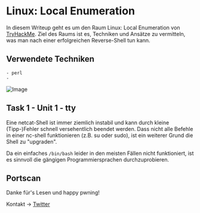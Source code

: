 # Linux: Local Enumeration

In diesem Writeup geht es um den Raum Linux: Local Enumeration von [TryHackMe](https://tryhackme.com/room/lle).
Ziel des Raums ist es, Techniken und Ansätze zu vermitteln, was man nach einer erfolgreichen Reverse-Shell tun kann.

## Verwendete Techniken
````
- perl
- 
````

![Image](/img/lle-Screenshot-01.png)

## Task 1 - Unit 1 - tty

Eine netcat-Shell ist immer ziemlich instabil und kann durch kleine (Tipp-)Fehler schnell versehentlich beendet werden.
Dass nicht alle Befehle in einer nc-shell funktionieren (z.B. su oder sudo), ist ein weiterer Grund die Shell zu "upgraden".

Da ein einfaches ````/bin/bash```` leider in den meisten Fällen nicht funktioniert, ist es sinnvoll die gängigen Programmiersprachen durchzuprobieren.


## Portscan



Danke für's Lesen und happy pwning!

Kontakt -> [Twitter](https://twitter.com/_the_someone)
